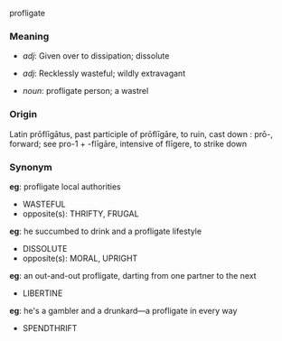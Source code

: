 profligate
### Meaning
+ _adj_: Given over to dissipation; dissolute
+ _adj_: Recklessly wasteful; wildly extravagant

+ _noun_: profligate person; a wastrel

### Origin

Latin prōflīgātus, past participle of prōflīgāre, to ruin, cast down : prō-, forward; see pro-1 + -flīgāre, intensive of flīgere, to strike down

### Synonym

__eg__: profligate local authorities

+ WASTEFUL
+ opposite(s): THRIFTY, FRUGAL

__eg__: he succumbed to drink and a profligate lifestyle

+ DISSOLUTE
+ opposite(s): MORAL, UPRIGHT

__eg__: an out-and-out profligate, darting from one partner to the next

+ LIBERTINE

__eg__: he's a gambler and a drunkard—a profligate in every way

+ SPENDTHRIFT


